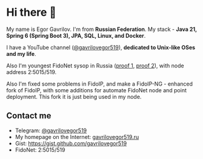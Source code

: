 # Hi there 👋

My name is Egor Gavrilov.
I'm from **Russian Federation**.
My stack - **Java 21, Spring 6 (Spring Boot 3), JPA, SQL, Linux, and Docker**.

I have a YouTube channel ([@gavrilovegor519](https://youtube.com/@gavrilovegor519)), **dedicated to Unix-like OSes and my life**.

Also I'm youngest FidoNet sysop in Russia ([proof 1](https://nodehist.wfido.ru/index.cgi?address=2%3A5015%2F519), [proof 2](https://vk.com/wall-3857_5838)), with node address 2:5015/519.

Also I'm fixed some problems in FidoIP, and make a FidoIP-NG - enhanced fork of FidoIP, with some additions for automate FidoNet node and point deployment. This fork it is just being used in my node.

## Contact me

- Telegram: [@gavrilovegor519](https://t.me/gavrilovegor519)
- My homepage on the Internet: [gavrilovegor519.ru](https://gavrilovegor519.ru/)
- Gist: <https://gist.github.com/gavrilovegor519>
- FidoNet: 2:5015/519
